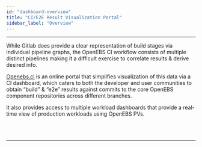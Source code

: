 ```yaml
---
id: "dashboard-overview"
title: "CI/E2E Result Visualization Portal"
sidebar_label: "Overview"
---
```


---

While Gitlab does provide a clear representation of build stages via individual pipeline graphs,
the OpenEBS CI workflow consists of multiple distinct pipelines making it a difficult exercise to
correlate results & derive desired info.

[Openebs.ci](https://openebs.ci/) is an online portal that simplifies visualization of this data
via a CI dashboard, which caters to both the developer and user communities to obtain “build” &
“e2e” results against commits to the core OpenEBS component repositories across different branches.

It also provides access to multiple workload dashboards that provide a real-time view of production
workloads using OpenEBS PVs.

<br/>

<br/>

<hr/>

<br/>

<br/>
